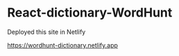 # React-dictionary-WordHunt

Deployed this site in Netlify


https://wordhunt-dictionary.netlify.app

